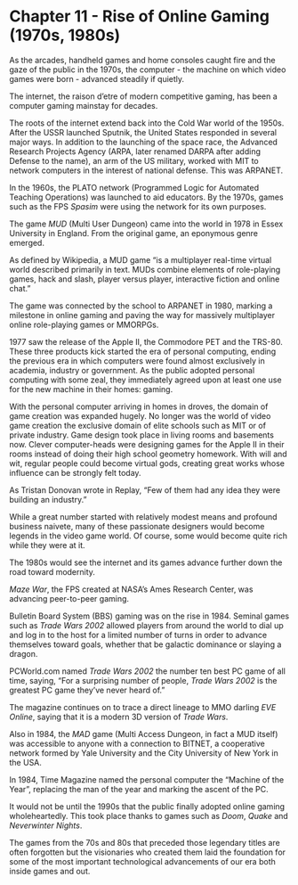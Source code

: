 # Chapter 11 - Rise of Online Gaming (1970s, 1980s)

As the arcades, handheld games and home consoles caught fire and the gaze of the public in the 1970s, the computer - the machine on which video games were born - advanced steadily if quietly.

The internet, the raison d’etre of modern competitive gaming, has been a computer gaming mainstay for decades.

The roots of the internet extend back into the Cold War world of the 1950s. After the USSR launched Sputnik, the United States responded in several major ways. In addition to the launching of the space race, the Advanced Research Projects Agency (ARPA, later renamed DARPA after adding Defense to the name), an arm of the US military, worked with MIT to network computers in the interest of national defense. This was ARPANET.

In the 1960s, the PLATO network (Programmed Logic for Automated Teaching Operations) was launched to aid educators. By the 1970s, games such as the FPS *Spasim* were using the network for its own purposes.

The game *MUD* (Multi User Dungeon) came into the world in 1978 in Essex University in England. From the original game, an eponymous genre emerged.

As defined by Wikipedia, a MUD game “is a multiplayer real-time virtual world described primarily in text. MUDs combine elements of role-playing games, hack and slash, player versus player, interactive fiction and online chat.”

The game was connected by the school to ARPANET in 1980, marking a milestone in online gaming and paving the way for massively multiplayer online role-playing games or MMORPGs.

1977 saw the release of the Apple II, the Commodore PET and the TRS-80. These three products kick started the era of personal computing, ending the previous era in which computers were found almost exclusively in academia, industry or government. As the public adopted personal computing with some zeal, they immediately agreed upon at least one use for the new machine in their homes: gaming.

With the personal computer arriving in homes in droves, the domain of game creation was expanded hugely. No longer was the world of video game creation the exclusive domain of elite schools such as MIT or of private industry. Game design took place in living rooms and basements now. Clever computer-heads were designing games for the Apple II in their rooms instead of doing their high school geometry homework. With will and wit, regular people could become virtual gods, creating great works whose influence can be strongly felt today.

As Tristan Donovan wrote in Replay, “Few of them had any idea they were building an industry.”

While a great number started with relatively modest means and profound business naivete, many of these passionate designers would become legends in the video game world. Of course, some would become quite rich while they were at it.

The 1980s would see the internet and its games advance further down the road toward modernity.

*Maze War*, the FPS created at NASA’s Ames Research Center, was advancing peer-to-peer gaming.

Bulletin Board System (BBS) gaming was on the rise in 1984. Seminal games such as *Trade Wars 2002* allowed players from around the world to dial up and log in to the host for a limited number of turns in order to advance themselves toward goals, whether that be galactic dominance or slaying a dragon.

PCWorld.com named *Trade Wars 2002* the number ten best PC game of all time, saying, “For a surprising number of people, *Trade Wars 2002* is the greatest PC game they’ve never heard of.”

The magazine continues on to trace a direct lineage to MMO darling *EVE Online*, saying that it is a modern 3D version of *Trade Wars*.

Also in 1984, the *MAD* game (Multi Access Dungeon, in fact a MUD itself) was accessible to anyone with a connection to BITNET, a cooperative network formed by Yale University and the City University of New York in the USA.

In 1984, Time Magazine named the personal computer the “Machine of the Year”, replacing the man of the year and marking the ascent of the PC.

It would not be until the 1990s that the public finally adopted online gaming wholeheartedly. This took place thanks to games such as *Doom*, *Quake* and *Neverwinter Nights*.

The games from the 70s and 80s that preceded those legendary titles are often forgotten but the visionaries who created them laid the foundation for some of the most important technological advancements of our era both inside games and out.